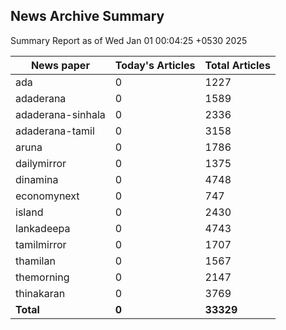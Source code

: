 <!-- @format -->
## News Archive Summary

Summary Report as of Wed Jan 01 00:04:25 +0530 2025

| News paper         | Today's Articles | Total Articles |
|--------------------|------------------|----------------|
| ada               | 0          | 1227        |
| adaderana               | 0          | 1589        |
| adaderana-sinhala               | 0          | 2336        |
| adaderana-tamil               | 0          | 3158        |
| aruna               | 0          | 1786        |
| dailymirror               | 0          | 1375        |
| dinamina               | 0          | 4748        |
| economynext               | 0          | 747        |
| island               | 0          | 2430        |
| lankadeepa               | 0          | 4743        |
| tamilmirror               | 0          | 1707        |
| thamilan               | 0          | 1567        |
| themorning               | 0          | 2147        |
| thinakaran               | 0          | 3769        |
| **Total**          | **0**      | **33329** |

